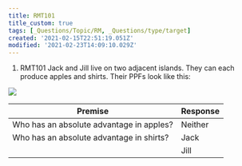 ```yaml
---
title: RMT101
title_custom: true
tags: [_Questions/Topic/RM, _Questions/type/target]
created: '2021-02-15T22:51:19.051Z'
modified: '2021-02-23T14:09:10.029Z'
---
```


1. RMT101 Jack and Jill live on two adjacent islands. They can each produce apples and shirts. Their PPFs look like this:

![](../attachments/RMM116.jpg)

| Premise                                  | Response |
| ---------------------------------------- | -------- |
| Who has an absolute advantage in apples? | Neither  |
| Who has an absolute advantage in shirts? | Jack     |
|                                          | Jill     |

